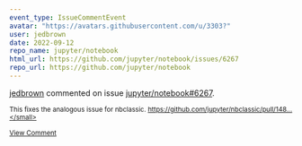 ```yaml
---
event_type: IssueCommentEvent
avatar: "https://avatars.githubusercontent.com/u/3303?"
user: jedbrown
date: 2022-09-12
repo_name: jupyter/notebook
html_url: https://github.com/jupyter/notebook/issues/6267
repo_url: https://github.com/jupyter/notebook
---
```


<a href='https://github.com/jedbrown' target='_blank'>jedbrown</a> commented on issue <a href='https://github.com/jupyter/notebook/issues/6267' target='_blank'>jupyter/notebook#6267</a>.

<small>This fixes the analogous issue for nbclassic. https://github.com/jupyter/nbclassic/pull/148...</small>

<a href='https://github.com/jupyter/notebook/issues/6267' target='_blank'>View Comment</a>
